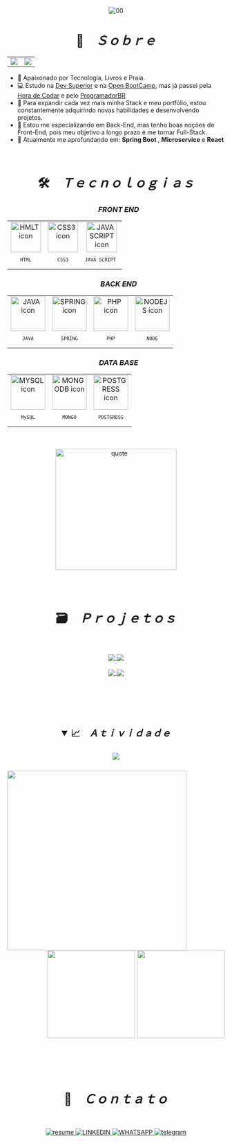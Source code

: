 
<div align="center">

![00](https://user-images.githubusercontent.com/106397008/197808990-e1ae92ce-afbb-4a5c-907d-0ad0ba0b83d1.jpg)

</div>

<h1 align="center">📇 &ensp; <i>Ｓｏｂｒｅ</i></h1>
<table align="center">
  <tr>
    <td>
        <a href="README.md"> <img src="https://user-images.githubusercontent.com/106397008/200058926-6cd79c94-37d0-4626-8270-0672f428c49e.png"> </a>
    </td>
    <td>
      <a href="readme-es.md"> <img src="https://user-images.githubusercontent.com/106397008/200058386-41defb17-cce8-4249-a68d-0ddbfe972f8b.png"> </a>
    </td>
  </tr>
</table>

<ul align="left">
    <li>🤩️ Apaixonado por Tecnologia, Livros e Praia.</li>
    <li>💻 Estudo na <a href="https://rodolfomori.com.br/devclub/" target="_blank">Dev Superior</a> e na <a href="https://open-bootcamp.com" target="_blank">Open BootCamp<a/>, mas já passei pela <a href="https://www.horadecodar.com.br/comunidade-hora-de-codar/" target="_blank">Hora de Codar</a> e pelo <a href="https://programadorbr.com" target="_blank">ProgramadorBR</a>
    <li>🔭 Para expandir cada vez mais minha Stack e meu portfólio, estou constantemente adquirindo novas habilidades e desenvolvendo projetos.</li>
    <li>🔮 Estou me especializando em Back-End, mas tenho boas noções de Front-End, pois meu objetivo a longo prazo é me tornar Full-Stack.</li>
    <li>🚀 Atualmente me aprofundando em: <b>Spring Boot </b>, <b>Microservice</b> e <b> React </b></li>
</ul>
<br>

<h1 align="center">🛠️ &ensp; <i>Ｔｅｃｎｏｌｏｇｉａｓ</i></h1>
  <div align="center">    
  <h3 align="center"> &ensp; <i>FRONT END</i></h3>
  <table align="center">
  <tr>
    <td align="center">
      <img src="https://skillicons.dev/icons?i=html" width="70px" alt="HMLT icon"/>
        <sub>
            <pre>HTML</pre>
        </sub>
      </td>
    <td align="center">
      <img src="https://skillicons.dev/icons?i=css" width="70px" alt="CSS3 icon"/>
        <sub>
            <pre>CSS3</pre>
        </sub>
      </td>
    <td align="center">
      <img src="https://skillicons.dev/icons?i=js" width="70px" alt="JAVA SCRIPT icon"/>
        <sub>
            <pre>JAVA SCRIPT </pre>
        </sub>
      </td>
   </tr>
    </table>
    <h3 align="center"> &ensp; <i>BACK END</i></h3>
    <table align="center">
      <tr>
        <td align="center">
        <img src="https://skillicons.dev/icons?i=java" width="80px" alt="JAVA icon" />
        <sub>
            <pre> JAVA </pre>
        </sub>
      </td>
        <td align="center">
        <img src="https://skillicons.dev/icons?i=spring" width="80px" alt="SPRING icon" />
        <sub>
            <pre> SPRING </pre>
        </sub>
      </td>
        <td align="center">
        <img src="https://skillicons.dev/icons?i=php" width="80px" alt="PHP icon" />
        <sub>
            <pre> PHP </pre>
        </sub>
      </td>
        <td align="center">
        <img src="https://skillicons.dev/icons?i=nodejs" width="80px" alt="NODEJS icon" />
        <sub>
            <pre> NODE </pre>
        </sub>
      </td>
      </tr>
      </table>
    <h3 align="center"> &ensp; <i>DATA BASE</i></h3>
    <table align="center" >
      <tr>
        <td align="center">
        <img src="https://skillicons.dev/icons?i=mysql" width="80px" alt="MYSQL icon" />
        <sub>
            <pre> MySQL </pre>
        </sub>
      </td>
        <td align="center">
        <img src="https://skillicons.dev/icons?i=mongodb" width="80px" alt="MONGODB icon" />
        <sub>
            <pre> MONGO </pre>
        </sub>
      </td>
        <td align="center">
        <img src="https://skillicons.dev/icons?i=postgres" width="80px" alt="POSTGRESS icon" />
        <sub>
            <pre> POSTGRESS </pre>
        </sub>
      </td>
      </tr>
    </table>
      </div>
<br><br>
      
  <div align="center">
    <img align="center" width="280px" alt="quote" src="https://quotes-github-readme.vercel.app/api?type=vertical&theme=tokyonight"/>   
  <div>
  <br><br><br>
    
<h1 align="center">🗃️ &ensp; <i>Ｐｒｏｊｅｔｏｓ</i></h1>
    <br><br>
    <div align="center">
      <a href="https://github.com/9reis/PDV-PontoDeVenda" target="_blank">
        <img align="center" src="https://github-readme-stats.vercel.app/api/pin/?username=9reis&repo=pdv-pontodevenda&theme=aura_dark&hide_border=true">
      </a>
      <a href="https://github.com/9reis/CryptoAPI" target="_blank">
        <img align="center" src="https://github-readme-stats.vercel.app/api/pin/?username=9reis&repo=cryptoapi&theme=aura_dark&hide_border=true">
      </a>
      <br><br>
      <a href="https://github.com/9reis/course-springboot" target="_blank">
        <img align="center" src="https://github-readme-stats.vercel.app/api/pin/?username=9reis&repo=course-springboot&theme=aura_dark&hide_border=true">
      </a>
      <a href="https://github.com/9reis/Rest-API" target="_blank">
        <img align="center" src="https://github-readme-stats.vercel.app/api/pin/?username=9reis&repo=rest-api&theme=aura_dark&hide_border=true">
      </a>
      <br><br>
  </div>
<br><br><br><br>

<h2 align="center">
<details open>
<summary>📈 &ensp; <i>Ａｔｉｖｉｄａｄｅ</i></summary>
<br>
<img align="center" src="https://activity-graph.herokuapp.com/graph?username=9reis&theme=tokyo-night&hide_border=true">
<br><br>
<img align="left" height="415px" src="https://github-readme-stats.vercel.app/api/top-langs/?username=9reis&langs_count=8&theme=tokyonight&hide_border=true">
<div align="right">
<img height="203px" src="https://github-readme-stats.vercel.app/api?username=9reis&show_icons=true&custom_title=9Reis%20Github%20Stats&theme=tokyonight&hide_border=true">
<img height="203px" src="https://github-readme-streak-stats.herokuapp.com/?user=9reis&theme=tokyonight&hide_border=true">
</div>
</details>
<br><br><br>
  
  <h1 align="center">📩 &ensp; <i>Ｃｏｎｔａｔｏ</i></h1>
  <br>
<p align="center">
  <a href="https://www.canva.com/design/DAFQ6OTNLzE/30xxFKAy4DIUyIUWjt1XMg/view?utm_content=DAFQ6OTNLzE&utm_campaign=designshare&utm_medium=link2&utm_source=sharebutton">
    <img src="https://img.shields.io/badge/Currículo-4285F4?style=for-the-badge&amp;logo=read-the-docs&amp;logoColor=white" alt="resume">
  </a>
  <!--
  <a href="mailto:lucasreis_cod@hotmail.com" alt="Gmail" target="_blank">
    <img src="https://img.shields.io/badge/Gmail-D14836?style=for-the-badge&logo=gmail&logoColor=white" alt="GMAIL">
  </a>
  --> 
  <a href="https://www.linkedin.com/in/lucas-reis-b67558162/" alt="Linkedin" target="_blank">
    <img src="https://img.shields.io/badge/LinkedIn-0077B5?style=for-the-badge&logo=linkedin&logoColor=white" alt="LINKEDIN">
  </a>
  
  <a href="https://wa.me/5571988078287" alt="WhatsApp" target="_blank">
    <img src="https://img.shields.io/badge/WhatsApp-25D366?style=for-the-badge&logo=whatsapp&logoColor=white" alt="WHATSAPP">
  </a>
  
  <a href="https://t.me/ReisLucas9" alt="Telegram" target="_blank">
    <img src="https://img.shields.io/badge/Telegram-2CA5E0?style=for-the-badge&logo=telegram&logoColor=white" alt="telegram">
  </a>
</p> 
<br><br>



